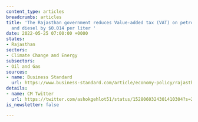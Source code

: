 ```yaml
---
content_type: articles
breadcrumbs: articles
title: 'The Rajasthan government reduces Value-added tax (VAT) on petrol by $0.031
  and diesel by $0.014 per liter '
date: 2022-05-25 07:00:00 +0000
states:
- Rajasthan
sectors:
- Climate Change and Energy
subsectors:
- Oil and Gas
sources:
- name: Business Standard
  url: https://www.business-standard.com/article/economy-policy/rajasthan-govt-reduces-vat-on-petrol-by-rs-2-48-diesel-by-rs-1-16-122052200065_1.html
details:
- name: CM Twitter
  url: https://twitter.com/ashokgehlot51/status/1528060324301410304?s=20&t=9Lz1m8fLYVztfKpRcReXdQ
is_newsletter: false

---
```

